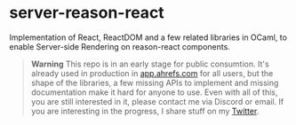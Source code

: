 # server-reason-react

Implementation of React, ReactDOM and a few related libraries in OCaml, to enable Server-side Rendering on reason-react components.

> **Warning**
> This repo is in an early stage for public consumtion. It's already used in production in [app.ahrefs.com](https://app.ahrefs.com) for all users, but the shape of the libraries, a few missing APIs to implement and missing documentation make it hard for anyone to use.
> Even with all of this, you are still interested in it, please contact me via Discord or email.
> If you are interesting in the progress, I share stuff on my [Twitter](https://www.twitter.com/davesnx).
